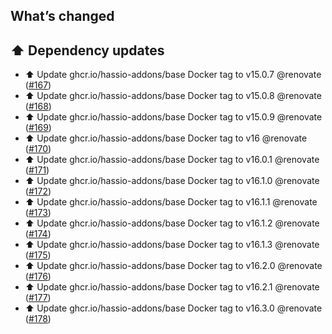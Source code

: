 ## What’s changed

## ⬆️ Dependency updates

- ⬆️ Update ghcr.io/hassio-addons/base Docker tag to v15.0.7 @renovate ([#167](https://github.com/hassio-addons/addon-example/pull/167))
- ⬆️ Update ghcr.io/hassio-addons/base Docker tag to v15.0.8 @renovate ([#168](https://github.com/hassio-addons/addon-example/pull/168))
- ⬆️ Update ghcr.io/hassio-addons/base Docker tag to v15.0.9 @renovate ([#169](https://github.com/hassio-addons/addon-example/pull/169))
- ⬆️ Update ghcr.io/hassio-addons/base Docker tag to v16 @renovate ([#170](https://github.com/hassio-addons/addon-example/pull/170))
- ⬆️ Update ghcr.io/hassio-addons/base Docker tag to v16.0.1 @renovate ([#171](https://github.com/hassio-addons/addon-example/pull/171))
- ⬆️ Update ghcr.io/hassio-addons/base Docker tag to v16.1.0 @renovate ([#172](https://github.com/hassio-addons/addon-example/pull/172))
- ⬆️ Update ghcr.io/hassio-addons/base Docker tag to v16.1.1 @renovate ([#173](https://github.com/hassio-addons/addon-example/pull/173))
- ⬆️ Update ghcr.io/hassio-addons/base Docker tag to v16.1.2 @renovate ([#174](https://github.com/hassio-addons/addon-example/pull/174))
- ⬆️ Update ghcr.io/hassio-addons/base Docker tag to v16.1.3 @renovate ([#175](https://github.com/hassio-addons/addon-example/pull/175))
- ⬆️ Update ghcr.io/hassio-addons/base Docker tag to v16.2.0 @renovate ([#176](https://github.com/hassio-addons/addon-example/pull/176))
- ⬆️ Update ghcr.io/hassio-addons/base Docker tag to v16.2.1 @renovate ([#177](https://github.com/hassio-addons/addon-example/pull/177))
- ⬆️ Update ghcr.io/hassio-addons/base Docker tag to v16.3.0 @renovate ([#178](https://github.com/hassio-addons/addon-example/pull/178))
